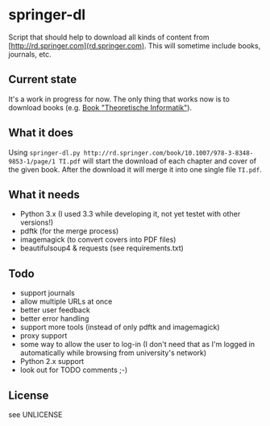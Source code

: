  # springer-dl #
Script that should help to download all kinds of content from [http://rd.springer.com](rd.springer.com). This will sometime include books, journals, etc.

## Current state ##
It's a work in progress for now. The only thing that works now is to download books (e.g. [Book "Theoretische Informatik"](http://rd.springer.com/book/10.1007/978-3-8348-9853-1/page/1)).

## What it does ##
Using `springer-dl.py http://rd.springer.com/book/10.1007/978-3-8348-9853-1/page/1 TI.pdf` will start the download of each chapter and cover of the given book. After the download it will merge it into one single file `TI.pdf`.

## What it needs ##
- Python 3.x (I used 3.3 while developing it, not yet testet with other versions!)
- pdftk (for the merge process)
- imagemagick (to convert covers into PDF files)
- beautifulsoup4 & requests (see requirements.txt)

## Todo ##
- support journals
- allow multiple URLs at once
- better user feedback
- better error handling
- support more tools (instead of only pdftk and imagemagick)
- proxy support
- some way to allow the user to log-in (I don't need that as I'm logged in automatically while browsing from university's network)
- Python 2.x support
- look out for TODO comments ;-)

## License ##
see UNLICENSE
